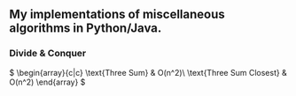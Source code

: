 ## My implementations of miscellaneous algorithms in Python/Java.

### Divide & Conquer
$
\begin{array}{c|c}
\text{Three Sum} & O(n^2)\\
\text{Three Sum Closest} & O(n^2)
\end{array}
$

